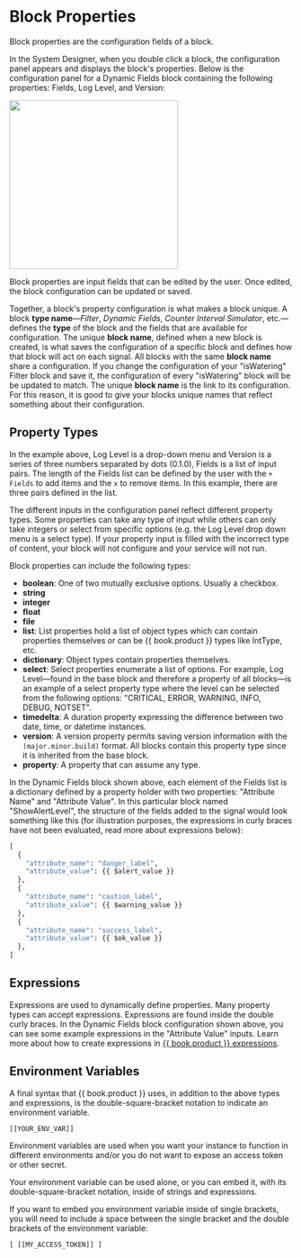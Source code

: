 # Block Properties

Block properties are the configuration fields of a block.

In the System Designer, when you double click a block, the configuration panel appears and displays the block's properties. Below is the configuration panel for a Dynamic Fields block containing the following properties: Fields, Log Level, and Version:

<img src="/img/DF-block-config.png" width="300" />

Block properties are input fields that can be edited by the user. Once edited, the block configuration can be updated or saved.

Together, a block's property configuration is what makes a block unique. A block **type name**—_Filter_, _Dynamic Fields_, _Counter Interval Simulator_, etc.—defines the **type** of the block and the fields that are available for configuration. The unique **block name**, defined when a new block is created, is what saves the configuration of a specific block and defines how that block will act on each signal. All blocks with the same **block name** share a configuration. If you change the configuration of your "isWatering" Filter block and save it, the configuration of every "isWatering" block will be be updated to match. The unique **block name** is the link to its configuration. For this reason, it is good to give your blocks unique names that reflect something about their configuration.

## Property Types

In the example above, Log Level is a drop-down menu and Version is a series of three numbers separated by dots (0.1.0), Fields is a list of input pairs. The length of the Fields list can be defined by the user with the `+ Fields` to add items and the `x` to remove items. In this example, there are three pairs defined in the list.

The different inputs in the configuration panel reflect different property types. Some properties can take any type of input while others can only take integers or select from specific options (e.g. the Log Level drop down menu is a select type). If your property input is filled with the incorrect type of content, your block will not configure and your service will not run.

Block properties can include the following types:
  - **boolean**: One of two mutually exclusive options. Usually a checkbox.
  - **string**
  - **integer**
  - **float**
  - **file**
  - **list**: List properties hold a list of object types which can contain properties themselves or can be {{ book.product }} types like IntType, etc.
  - **dictionary**: Object types contain properties themselves.
  - **select**: Select properties enumerate a list of options. For example, Log Level—found in the base block and therefore a property of all blocks—is an example of a select property type where the level can be selected from the following options: "CRITICAL, ERROR, WARNING, INFO, DEBUG, NOTSET".
  - **timedelta**: A duration property expressing the difference between two date, time, or datetime instances.
  - **version**: A version property permits saving version information with the `(major.minor.build)` format. All blocks contain this property type since it is inherited from the base block.
  - **property**: A property that can assume any type.

In the Dynamic Fields block shown above, each element of the Fields list is a dictionary defined by a property holder with two properties: "Attribute Name" and "Attribute Value". In this particular block named "ShowAlertLevel", the structure of the fields added to the signal would look something like this (for illustration purposes, the expressions in curly braces have not been evaluated, read more about expressions below):

```python
[
  {
    "attribute_name": "danger_label",
    "attribute_value": {{ $alert_value }}
  },
  {
    "attribute_name": "caution_label",
    "attribute_value": {{ $warning_value }}
  },
  {
    "attribute_name": "success_label",
    "attribute_value": {{ $ok_value }}
  },
]
```

## Expressions

Expressions are used to dynamically define properties. Many property types can accept expressions. Expressions are found inside the double curly braces. In the Dynamic Fields block configuration shown above, you can see some example expressions in the "Attribute Value" inputs. Learn more about how to create expressions in [{{ book.product }} expressions](./expressions.html).

## Environment Variables

A final syntax that {{ book.product }} uses, in addition to the above types and expressions, is the double-square-bracket notation to indicate an environment variable.

`[[YOUR_ENV_VAR]]`

Environment variables are used when you want your instance to function in different environments and/or you do not want to expose an access token or other secret.

Your environment variable can be used alone, or you can embed it, with its double-square-bracket notation, inside of strings and expressions.

If you want to embed you environment variable inside of single brackets, you will need to include a space between the single bracket and the double brackets of the environment variable:

```[ [[MY_ACCESS_TOKEN]] ]```
